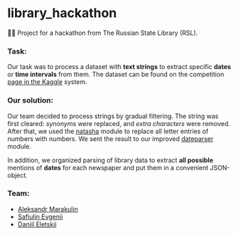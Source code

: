 # library_hackathon
📃🔎 Project for a hackathon from The Russian State Library (RSL).

### Task:
Our task was to process a dataset with **text strings** to extract specific **dates** or **time intervals** from them. The dataset can be found on the competition [page in the Kaggle](https://www.kaggle.com/c/retropress-temporal-markup/) system.

### Our solution:
Our team decided to process strings by gradual filtering.
The string was first cleared: *synonyms* were replaced, and *extra characters* were removed.
After that, we used the [natasha](https://github.com/natasha/natasha) module to replace all letter entries of numbers with numbers. We sent the result to our improved [dateparser](https://github.com/scrapinghub/dateparser) module.

In addition, we organized parsing of library data to extract **all possible** mentions of **dates** for each newspaper and put them in a convenient JSON-object.

### Team:
* [Aleksandr Marakulin](https://github.com/pichkasik)
* [Safiulin Evgenii](https://github.com/mainseo4all)
* [Daniil Eletskii](https://github.com/zkerriga)
